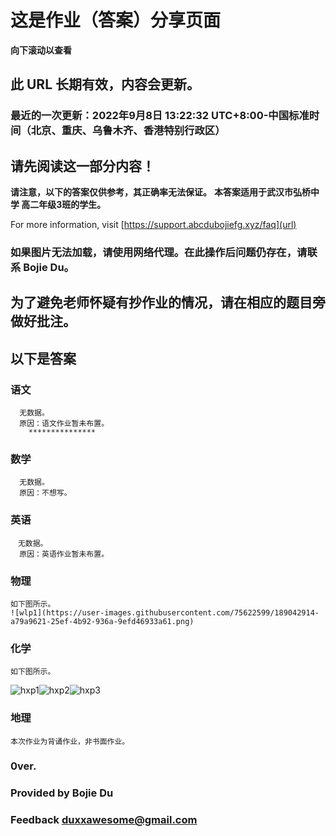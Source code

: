 # 这是作业（答案）分享页面
**向下滚动以查看**
## 此 URL 长期有效，内容会更新。
### 最近的一次更新：2022年9月8日  13:22:32  UTC+8:00-中国标准时间（北京、重庆、乌鲁木齐、香港特别行政区）

## 请先阅读这一部分内容！
**请注意，以下的答案仅供参考，其正确率无法保证。**
**本答案适用于武汉市弘桥中学 高二年级3班的学生。**

For more information, visit   [https://support.abcdubojiefg.xyz/faq](url)

### 如果图片无法加载，请使用网络代理。在此操作后问题仍存在，请联系 Bojie Du。
## 为了避免老师怀疑有抄作业的情况，请在相应的题目旁做好批注。

## 以下是答案
### 语文
      无数据。
      原因：语文作业暂未布置。
        ***************
### 数学
      无数据。
      原因：不想写。
        
### 英语
    　无数据。
      原因：英语作业暂未布置。
        
### 物理
    如下图所示。
    ![wlp1](https://user-images.githubusercontent.com/75622599/189042914-a79a9621-25ef-4b92-936a-9efd46933a61.png)

### 化学
    如下图所示。
![hxp1](https://user-images.githubusercontent.com/75622599/189036020-fbff2d6a-7a94-4b36-a889-2def8879b809.png)![hxp2](https://user-images.githubusercontent.com/75622599/189036252-8c89d2c2-3246-4dd3-8be7-129d1e0b28d1.png)![hxp3](https://user-images.githubusercontent.com/75622599/189036265-b9f5d445-6339-453a-8557-8fe5f17dfd53.png)
 
### 地理
    本次作业为背诵作业，非书面作业。
   
### 0ver.

### Provided by Bojie Du
### Feedback   duxxawesome@gmail.com
